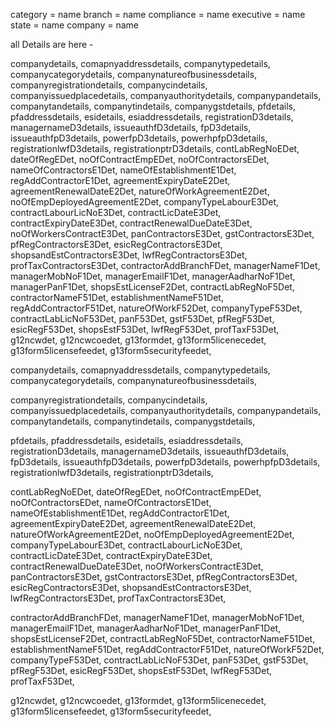 category = name
branch = name
compliance = name
executive = name
state = name
company = name


all Details are here -

companydetails,
comapnyaddressdetails,
companytypedetails,
companycategorydetails,
companynatureofbusinessdetails,
companyregistrationdetails,
companycindetails,
companyissuedplacedetails,
companyauthoritydetails,
companypandetails,
companytandetails,
companytindetails,
companygstdetails,
pfdetails,
pfaddressdetails,
esidetails,
esiaddressdetails,
registrationD3details,
managernameD3details,
issueauthfD3details,
fpD3details,
issueauthfpD3details,
powerfpD3details,
powerhpfpD3details,
registrationlwfD3details,
registrationptrD3details,
contLabRegNoEDet,
dateOfRegEDet,
noOfContractEmpEDet,
noOfContractorsEDet,
nameOfContractorsE1Det,
nameOfEstablishmentE1Det,
regAddContractorE1Det,
agreementExpiryDateE2Det,
agreementRenewalDateE2Det,
natureOfWorkAgreementE2Det,
noOfEmpDeployedAgreementE2Det,
companyTypeLabourE3Det,
contractLabourLicNoE3Det,
contractLicDateE3Det,
contractExpiryDateE3Det,
contractRenewalDueDateE3Det,
noOfWorkersContractE3Det,
panContractorsE3Det,
gstContractorsE3Det,
pfRegContractorsE3Det,
esicRegContractorsE3Det,
shopsandEstContractorsE3Det,
lwfRegContractorsE3Det,
profTaxContractorsE3Det,
contractorAddBranchFDet,
managerNameF1Det,
managerMobNoF1Det,
managerEmailF1Det,
managerAadharNoF1Det,
managerPanF1Det,
shopsEstLicenseF2Det,
contractLabRegNoF5Det,
contractorNameF51Det,
establishmentNameF51Det,
regAddContractorF51Det,
natureOfWorkF52Det,
companyTypeF53Det,
contractLabLicNoF53Det,
panF53Det,
gstF53Det,
pfRegF53Det,
esicRegF53Det,
shopsEstF53Det,
lwfRegF53Det,
profTaxF53Det,
g12ncwdet,
g12ncwcoedet,
g13formdet,
g13form5licenecedet,
g13form5licensefeedet,
g13form5securityfeedet,


<!-- A Details -->
companydetails,
comapnyaddressdetails,
companytypedetails,
companycategorydetails,
companynatureofbusinessdetails,
<!-- B Details -->

companyregistrationdetails,
companycindetails,
companyissuedplacedetails,
companyauthoritydetails,
companypandetails,
companytandetails,
companytindetails,
companygstdetails,

<!-- D Details  -->
pfdetails,
pfaddressdetails,
esidetails,
esiaddressdetails,
registrationD3details,
managernameD3details,
issueauthfD3details,
fpD3details,
issueauthfpD3details,
powerfpD3details,
powerhpfpD3details,
registrationlwfD3details,
registrationptrD3details,

<!-- E Details  -->
contLabRegNoEDet,
dateOfRegEDet,
noOfContractEmpEDet,
noOfContractorsEDet,
nameOfContractorsE1Det,
nameOfEstablishmentE1Det,
regAddContractorE1Det,
agreementExpiryDateE2Det,
agreementRenewalDateE2Det,
natureOfWorkAgreementE2Det,
noOfEmpDeployedAgreementE2Det,
companyTypeLabourE3Det,
contractLabourLicNoE3Det,
contractLicDateE3Det,
contractExpiryDateE3Det,
contractRenewalDueDateE3Det,
noOfWorkersContractE3Det,
panContractorsE3Det,
gstContractorsE3Det,
pfRegContractorsE3Det,
esicRegContractorsE3Det,
shopsandEstContractorsE3Det,
lwfRegContractorsE3Det,
profTaxContractorsE3Det,

<!-- F Details  -->
contractorAddBranchFDet,
managerNameF1Det,
managerMobNoF1Det,
managerEmailF1Det,
managerAadharNoF1Det,
managerPanF1Det,
shopsEstLicenseF2Det,
contractLabRegNoF5Det,
contractorNameF51Det,
establishmentNameF51Det,
regAddContractorF51Det,
natureOfWorkF52Det,
companyTypeF53Det,
contractLabLicNoF53Det,
panF53Det,
gstF53Det,
pfRegF53Det,
esicRegF53Det,
shopsEstF53Det,
lwfRegF53Det,
profTaxF53Det,

<!-- G Details -->

g12ncwdet,
g12ncwcoedet,
g13formdet,
g13form5licenecedet,
g13form5licensefeedet,
g13form5securityfeedet,